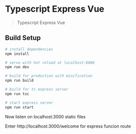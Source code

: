 # Typescript Express Vue 

> Typescript Express Vue 

## Build Setup

``` bash
# install dependencies
npm install

# serve with hot reload at localhost:8080
npm run dev

# build for production with minification
npm run build

# build for ts express server
npm run tsc

# start express server
npm run start
```

Now listen on localhost:3000 static files

Enter http://localhost:3000/welcome for express funcion route

